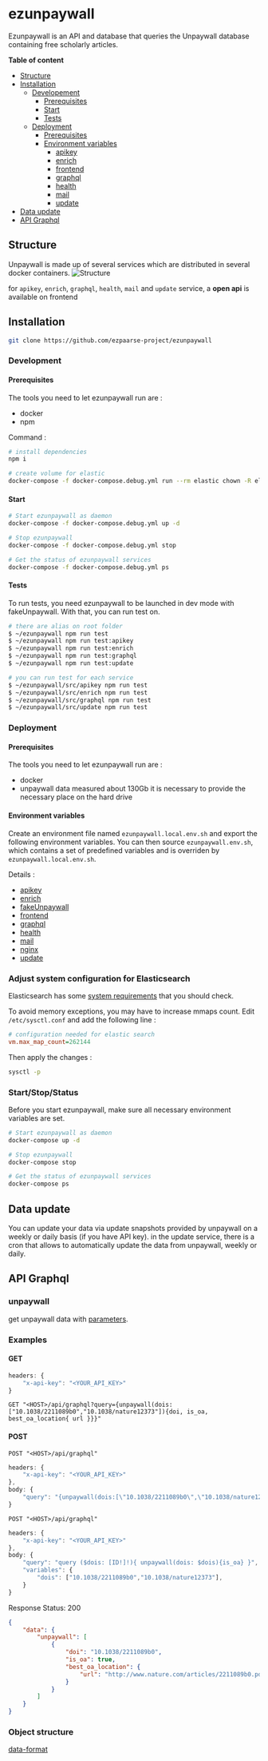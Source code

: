 # ezunpaywall

Ezunpaywall is an API and database that queries the Unpaywall database containing free scholarly articles.

**Table of content**
- [Structure](#Structure)
- [Installation](#Installation)
    - [Developement](#Development)
        - [Prerequisites](#Prerequisites)
        - [Start](#Start)
        - [Tests](#Tests)
    - [Deployment](#Deployment)
        - [Prerequisites](#Prerequisites)
        - [Environment variables](#Environment-variables)
            - [apikey](/src/apikey/README.md#ezunpaywall-apikey)
            - [enrich](/src/enrich/README.md#ezunpaywall-enrich)
            - [frontend](/src/frontend/README.md#ezunpaywall-frontend)
            - [graphql](/src/graphql/README.md#ezunpaywall-graphql)
            - [health](/src/health/README.md#ezunpaywall-health)
            - [mail](/src/mail/README.md#ezunpaywall-mail)
            - [update](/src/update/README.md#ezunpaywall-update)
- [Data update](#Data-update)
- [API Graphql](#API-graphql)

## Structure

Unpaywall is made up of several services which are distributed in several docker containers.
![Structure](/doc/structure.png)

for `apikey`, `enrich`, `graphql`, `health`, `mail` and `update` service, a **open api** is available on frontend

## Installation

```bash
git clone https://github.com/ezpaarse-project/ezunpaywall 
```
### Development

#### Prerequisites

The tools you need to let ezunpaywall run are :
* docker
* npm

Command : 

```bash
# install dependencies
npm i

# create volume for elastic
docker-compose -f docker-compose.debug.yml run --rm elastic chown -R elasticsearch /usr/share/elasticsearch/ 
```
#### Start

```bash
# Start ezunpaywall as daemon
docker-compose -f docker-compose.debug.yml up -d

# Stop ezunpaywall
docker-compose -f docker-compose.debug.yml stop

# Get the status of ezunpaywall services
docker-compose -f docker-compose.debug.yml ps
```
#### Tests

To run tests, you need ezunpaywall to be launched in dev mode with fakeUnpaywall. With that, you can run test on.

```bash
# there are alias on root folder
$ ~/ezunpaywall npm run test
$ ~/ezunpaywall npm run test:apikey
$ ~/ezunpaywall npm run test:enrich
$ ~/ezunpaywall npm run test:graphql
$ ~/ezunpaywall npm run test:update

# you can run test for each service
$ ~/ezunpaywall/src/apikey npm run test
$ ~/ezunpaywall/src/enrich npm run test
$ ~/ezunpaywall/src/graphql npm run test
$ ~/ezunpaywall/src/update npm run test
```
### Deployment

#### Prerequisites

The tools you need to let ezunpaywall run are :
* docker
* unpaywall data measured about 130Gb it is necessary to provide the necessary place on the hard drive

#### Environment variables

Create an environment file named `ezunpaywall.local.env.sh` and export the following environment variables. You can then source `ezunpaywall.env.sh`, which contains a set of predefined variables and is overriden by `ezunpaywall.local.env.sh`.

Details : 
* [apikey](/src/apikey#ezunpaywall-apikey)
* [enrich](/src/enrich#ezunpaywall-enrich)
* [fakeUnpaywall](/src/fakeUnpaywall#ezunpaywall-fakeUnpaywall)
* [frontend](/src/frontend#ezunpaywall-frontend)
* [graphql](/src/graphql#ezunpaywall-graphql)
* [health](/src/health#ezunpaywall-health)
* [mail](/src/mail#ezunpaywall-mail)
* [nginx](/src/nginx#ezunpaywall-nginx)
* [update](/src/update#ezunpaywall-update)

### Adjust system configuration for Elasticsearch

Elasticsearch has some [system requirements](https://www.elastic.co/guide/en/elasticsearch/reference/current/system-config.html) that you should check.

To avoid memory exceptions, you may have to increase mmaps count. Edit `/etc/sysctl.conf` and add the following line :

```ini
# configuration needed for elastic search
vm.max_map_count=262144
```
Then apply the changes : 
```bash
sysctl -p
```
### Start/Stop/Status

Before you start ezunpaywall, make sure all necessary environment variables are set.

```bash
# Start ezunpaywall as daemon
docker-compose up -d

# Stop ezunpaywall
docker-compose stop

# Get the status of ezunpaywall services
docker-compose ps
```
## Data update 

You can update your data via update snapshots provided by unpaywall on a weekly or daily basis (if you have API key).
in the update service, there is a cron that allows to automatically update the data from unpaywall, weekly or daily.

## API Graphql
### unpaywall

get unpaywall data with [parameters](#Object-structure). 
### Examples
#### GET

```js
headers: {
    "x-api-key": "<YOUR_API_KEY>"
}
```

`GET "<HOST>/api/graphql?query={unpaywall(dois:["10.1038/2211089b0","10.1038/nature12373"]){doi, is_oa, best_oa_location{ url }}}"`

#### POST

`POST "<HOST>/api/graphql"`

```js
headers: {
    "x-api-key": "<YOUR_API_KEY>"
},
body: {
    "query": "{unpaywall(dois:[\"10.1038/2211089b0\",\"10.1038/nature12373\"]){doi, is_oa, best_oa_location{ url }}}"
}
```

`POST "<HOST>/api/graphql"`

```js
headers: {
    "x-api-key": "<YOUR_API_KEY>"
},
body: {
    "query": "query ($dois: [ID!]!){ unpaywall(dois: $dois){is_oa} }",
    "variables": { 
        "dois": ["10.1038/2211089b0","10.1038/nature12373"],
    }
}
```

Response 
Status: 200

```json
{
    "data": {
        "unpaywall": [
            {
                "doi": "10.1038/2211089b0",
                "is_oa": true,
                "best_oa_location": {
                    "url": "http://www.nature.com/articles/2211089b0.pdf"
                }
            }
        ]
    }
}
```
### Object structure

[data-format](https://unpaywall.org/data-format)